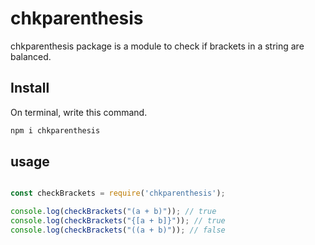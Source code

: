 # chkparenthesis

chkparenthesis package is a module to check if brackets in a string are balanced.

## Install

On terminal, write this command.

```sh
npm i chkparenthesis
```

## usage

```js

const checkBrackets = require('chkparenthesis');

console.log(checkBrackets("(a + b)")); // true
console.log(checkBrackets("{[a + b]}")); // true
console.log(checkBrackets("((a + b)")); // false

```

